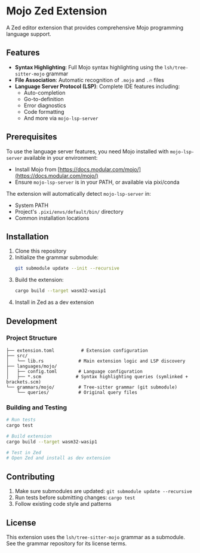 # Mojo Zed Extension

A Zed editor extension that provides comprehensive Mojo programming language support.

## Features

- **Syntax Highlighting**: Full Mojo syntax highlighting using the `lsh/tree-sitter-mojo` grammar
- **File Association**: Automatic recognition of `.mojo` and `.🔥` files
- **Language Server Protocol (LSP)**: Complete IDE features including:
  - Auto-completion
  - Go-to-definition
  - Error diagnostics
  - Code formatting
  - And more via `mojo-lsp-server`

## Prerequisites

To use the language server features, you need Mojo installed with `mojo-lsp-server` available in your environment:

- Install Mojo from [https://docs.modular.com/mojo/](https://docs.modular.com/mojo/)
- Ensure `mojo-lsp-server` is in your PATH, or available via pixi/conda

The extension will automatically detect `mojo-lsp-server` in:
- System PATH
- Project's `.pixi/envs/default/bin/` directory
- Common installation locations

## Installation

1. Clone this repository
2. Initialize the grammar submodule:
   ```bash
   git submodule update --init --recursive
   ```
3. Build the extension:
   ```bash
   cargo build --target wasm32-wasip1
   ```
4. Install in Zed as a dev extension

## Development

### Project Structure

```
├── extension.toml          # Extension configuration
├── src/
│   └── lib.rs             # Main extension logic and LSP discovery
├── languages/mojo/
│   ├── config.toml        # Language configuration
│   ├── *.scm             # Syntax highlighting queries (symlinked + brackets.scm)
└── grammars/mojo/         # Tree-sitter grammar (git submodule)
    └── queries/           # Original query files
```

### Building and Testing

```bash
# Run tests
cargo test

# Build extension
cargo build --target wasm32-wasip1

# Test in Zed
# Open Zed and install as dev extension
```

## Contributing

1. Make sure submodules are updated: `git submodule update --recursive`
2. Run tests before submitting changes: `cargo test`
3. Follow existing code style and patterns

## License

This extension uses the `lsh/tree-sitter-mojo` grammar as a submodule. See the grammar repository for its license terms.